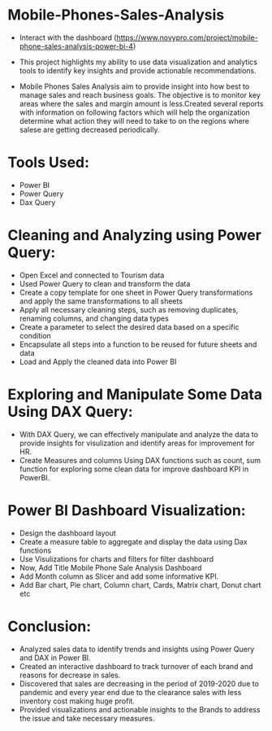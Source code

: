 # Mobile-Phones-Sales-Analysis
- Interact with the dashboard (https://www.novypro.com/project/mobile-phone-sales-analysis-power-bi-4)
- This project highlights my ability to use data visualization and analytics tools to identify key insights and provide actionable recommendations.

- Mobile Phones Sales Analysis aim to provide insight into how best to manage sales and reach business goals. The objective is to monitor key areas where the sales and margin amount is less.Created several reports with information on following factors which will help the organization determine what action they will need to take to on the regions where salese are getting decreased periodically.

# Tools Used:
- Power BI
- Power Query
- Dax Query

# Cleaning and Analyzing using Power Query:
- Open Excel and connected to Tourism data
- Used Power Query to clean and transform the data
- Create a copy template for one sheet in Power Query transformations and apply the same transformations to all sheets
- Apply all necessary cleaning steps, such as removing duplicates, renaming columns, and changing data types
- Create a parameter to select the desired data based on a specific condition
- Encapsulate all steps into a function to be reused for future sheets and data
- Load and Apply the cleaned data into Power BI


# Exploring and Manipulate Some Data Using DAX Query:
- With DAX Query, we can effectively manipulate and analyze the data to provide insights for visulization and identify areas for improvement for HR.
- Create Measures and columns Using DAX functions such as count, sum function for exploring some clean data for improve dashboard KPI in PowerBI.

# Power BI Dashboard Visualization:
- Design the dashboard layout
- Create a measure table to aggregate and display the data using Dax functions
- Use Visulizations for charts and filters for filter dashboard
- Now, Add Title Mobile Phone Sale Analysis Dashboard
- Add Month column as Slicer and add some informative KPI.
- Add Bar chart, Pie chart, Column chart, Cards, Matrix chart, Donut chart etc

# Conclusion:
- Analyzed sales data to identify trends and insights using Power Query and DAX in Power BI.
- Created an interactive dashboard to track turnover of each brand and reasons for decrease in sales.
- Discovered that sales are decreasing in the period of 2019-2020 due to pandemic and every year end due to the clearance sales with less inventory cost making huge profit.
- Provided visualizations and actionable insights to the Brands to address the issue and take necessary measures.
